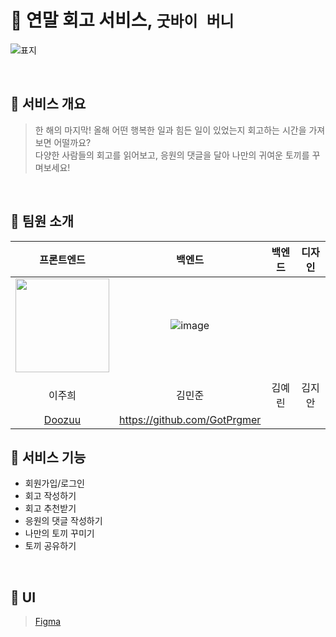 # 🐰 연말 회고 서비스, `굿바이 버니`
![표지](https://github.com/Naver-Hackathon-Clova-5DTeam/GoodBye-Bunny-Front/assets/104717341/a94e60ab-04c8-4d6c-a3d2-e9e1bde5074f)

<br>

## 🎄 서비스 개요
>한 해의 마지막! 올해 어떤 행복한 일과 힘든 일이 있었는지 회고하는 시간을 가져보면 어떨까요? <br>
다양한 사람들의 회고를 읽어보고, 응원의 댓글을 달아 나만의 귀여운 토끼를 꾸며보세요!

<br>

## 🎄 팀원 소개
| 프론트엔드 | 백엔드 | 백엔드 | 디자인 |
|:---:|:---:|:---:|:---:|
|<img width="150" src="https://avatars.githubusercontent.com/u/104717341?v=4" />|![image](https://github.com/Naver-Hackathon-Clova-5DTeam/GoodBye-Bunny-Front/assets/55742497/5710e830-0c68-4b47-a083-9e5f3733df20)
 | | |
| 이주희 | 김민준 | 김예린 | 김지안 |
| [Doozuu](https://github.com/Doozuu) | https://github.com/GotPrgmer |  | |

## 🎄 서비스 기능
- 회원가입/로그인
- 회고 작성하기
- 회고 추천받기
- 응원의 댓글 작성하기
- 나만의 토끼 꾸미기
- 토끼 공유하기

<br>

## 🎄 UI
>[Figma](https://www.figma.com/file/LaIECzHycF31KKb0RRVoMa/Untitled?type=design&node-id=0%3A1&mode=design&t=B506dbd4vUAdLPFU-1)
